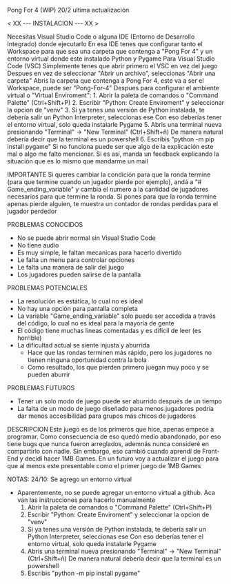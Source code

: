 Pong For 4 (WIP)
20/2 ultima actualización

< XX --- INSTALACION --- XX >

Necesitas Visual Studio Code o alguna IDE (Entorno de Desarrollo Integrado) donde ejecutarlo
En esa IDE tenes que configurar tanto el Workspace  para que sea una carpeta que contenga a "Pong For 4"
y un entorno virtual donde este instalado Python y Pygame
Para Visual Studio Code (VSC)
    Simplemente tenes que abrir primero el VSC en vez del juego
    Despues en vez de seleccionar "Abrir un archivo", seleccionas "Abrir una carpeta"
    Abris la carpeta que contenga a Pong For 4, este va a ser el Workspace, puede ser "Pong-For-4"
    Despues para configurar el ambiente virtual o "Virtual Enviroment":
        1. Abrir la paleta de comandos o "Command Palette" (Ctrl+Shift+P)
        2. Escribir "Python: Create Enviroment" y seleccionar la opcion de "venv"
        3. Si ya tenes una versión de Python instalada, te debería salir un Python Interpreter, seleccionas ese
        Con eso deberías tener el entorno virtual, solo queda instalarle Pygame
        5. Abris una terminal nueva presionando "Terminal" -> "New Terminal" (Ctrl+Shift+ñ)
        De manera natural debería decir que la terminal es un powershell
        6. Escribis "python -m pip install pygame"
Si no funciona puede ser que algo de la explicación este mal o algo me falto mencionar.
Si es así, manda un feedback explicando la situación que es lo mismo que mandarme un mail

IMPORTANTE
Si queres cambiar la condición para que la ronda termine (para que termine cuando un jugador pierde por ejemplo),
andá a "# Game_ending_variable" y cambia el numero a la cantidad de jugadores necesarios para que termine la ronda.
Si pones para que la ronda termine apenas pierde alguien, te muestra un contador de rondas perdidas para el jugador perdedor

PROBLEMAS CONOCIDOS
- No se puede abrir normal sin Visual Studio Code
- No tiene audio
- Es muy simple, le faltan mecanicas para hacerlo divertido
- Le falta un menu para controlar opciones
- Le falta una manera de salir del juego
- Los jugadores pueden salirse de la pantalla

PROBLEMAS POTENCIALES
- La resolución es estática, lo cual no es ideal
- No hay una opción para pantalla completa
- La variable "Game_ending_variable" solo puede ser accedida a través del código, 
lo cual no es ideal para la mayoría de gente
- El código tiene muchas lineas comentadas y es dificil de leer (es horrible)
- La dificultad actual se siente injusta y aburrida
    - Hace que las rondas terminen más rápido, pero los jugadores no tienen ninguna oportunidad contra la bola
    - Como resultado, los que pierden primero juegan muy poco y se pueden aburrir

PROBLEMAS FUTUROS
- Tener un solo modo de juego puede ser aburrido después de un tiempo
- La falta de un modo de juego diseñado para menos jugadores podría dar menos accesibilidad para grupos más chicos de jugadores

DESCRIPCION
Este juego es de los primeros que hice, apenas empece a programar. Como consecuencia de eso quedó medio abandonado, 
por eso tiene bugs que nunca fueron arreglados, ademnás nunca consideré en compartirlo con nadie. 
Sin embargo, eso cambió cuando aprendí de Front-End y decidí hacer 1MB Games. En un futuro voy a actualizar el juego para que al menos este presentable
como el primer juego de 1MB Games

NOTAS:
24/10: Se agrego un entorno virtual
- Aparentemente, no se puede agregar un entorno virtual a github. Aca van las instrucciones para hacerlo manualmente
    1. Abrir la paleta de comandos o "Command Palette" (Ctrl+Shift+P)
    2. Escribir "Python: Create Enviroment" y seleccionar la opcion de "venv"
    3. Si ya tenes una versión de Python instalada, te debería salir un Python Interpreter, seleccionas ese
    Con eso deberías tener el entorno virtual, solo queda instalarle Pygame
    5. Abris una terminal nueva presionando "Terminal" -> "New Terminal" (Ctrl+Shift+ñ)
    De manera natural debería decir que la terminal es un powershell
    6. Escribis "python -m pip install pygame"
